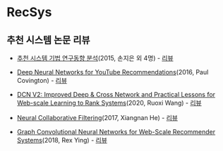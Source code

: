 # RecSys

## 추천 시스템 논문 리뷰

- [추천 시스템 기법 연구동향 분석](https://www.ndsl.kr/ndsl/commons/util/ndslOriginalView.do?dbt=JAKO&cn=JAKO201512053817215&oCn=JAKO201512053817215&pageCode=PG04&journal=NJOU00290657)(2015, 손지은 외 4명) - [리뷰](https://velog.io/@jinseock95/논문추천-시스템-기법-연구동향-분석2015-손지은-외-4명)

- [Deep Neural Networks for YouTube Recommendations](https://static.googleusercontent.com/media/research.google.com/ko//pubs/archive/45530.pdf)(2016, Paul Covington) - [리뷰](https://velog.io/@jinseock95/%EB%85%BC%EB%AC%B8Deep-Neural-Networks-for-YouTube-Recommendations2016-Paul-Covington-oiiitaw2)

- [DCN V2: Improved Deep & Cross Network and Practical Lessons
for Web-scale Learning to Rank Systems](https://arxiv.org/pdf/2008.13535.pdf)(2020, Ruoxi Wang) - [리뷰](https://velog.io/@jinseock95/%EB%85%BC%EB%AC%B8DCN-V2-Improved-Deep-Cross-Network-and-Practical-Lessons-for-Web-scale-Learning-to-Rank-Systems2020-Ruoxi-Wang)

- [Neural Collaborative Filtering](https://arxiv.org/pdf/1708.05031.pdf)(2017, Xiangnan He) - [리뷰](https://velog.io/@jinseock95/%EB%85%BC%EB%AC%B8Neural-Collaborative-Filtering)

- [Graph Convolutional Neural Networks for Web-Scale Recommender Systems](https://arxiv.org/pdf/1806.01973.pdf)(2018, Rex Ying) - [리뷰]()
